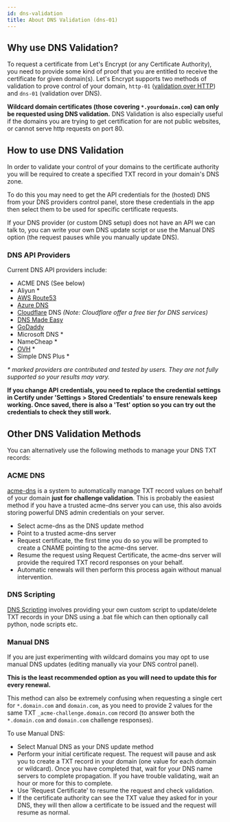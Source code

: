 ```yaml
---
id: dns-validation
title: About DNS Validation (dns-01)
---
```


## Why use DNS Validation?
To request a certificate from Let's Encrypt (or any Certificate Authority), you need to provide some kind of proof that you are entitled to receive the certificate for given domain(s). Let's Encrypt supports two methods of validation to prove control of your domain, `http-01` ([validation over HTTP](http-validation.md)) and `dns-01` (validation over DNS). 

**Wildcard domain certificates (those covering `*.yourdomain.com`) can only be requested using DNS validation.** DNS Validation is also especially useful if the domains you are trying to get certification for are not public websites, or cannot serve http requests on port 80.

## How to use DNS Validation

In order to validate your control of your domains to the certificate authority you will be required to create a specified TXT record in your domain's DNS zone.

To do this you may need to get the API credentials for the (hosted) DNS from your DNS providers control panel, store these credentials in the app then select them to be used for specific certificate requests.

If your DNS provider (or custom DNS setup) does not have an API we can talk to, you can write your own DNS update script or use the Manual DNS option (the request pauses while you manually update DNS).

### DNS API Providers

Current DNS API providers include:
- ACME DNS (See below)
- Aliyun &ast;
- [AWS Route53](dns-awsroute53.md)
- [Azure DNS](dns-azuredns.md)
- [Cloudflare](dns-cloudflare.md) DNS *(Note: Cloudflare offer a free tier for DNS services)*
- [DNS Made Easy](dns-dnsmadeeasy.md) 
- [GoDaddy](dns-godaddy.md)
- Microsoft DNS &ast;
- NameCheap &ast;
- [OVH](dns-ovh) &ast;
- Simple DNS Plus &ast;

*&ast; marked providers are contributed and tested by users. They are not fully supported so your results may vary.*

**If you change API credentials, you need to replace the credential settings in Certify under 'Settings > Stored Credentials' to ensure renewals keep working. Once saved, there is also a 'Test' option so you can try out the credentials to check they still work.**

## Other DNS Validation Methods
You can alternatively use the following methods to manage your DNS TXT records:

### ACME DNS 
[acme-dns](https://github.com/joohoi/acme-dns) is a system to automatically manage TXT record values on behalf of your domain **just for challenge validation**. This is probably the easiest method if you have a  trusted acme-dns server you can use, this also avoids storing powerful DNS admin credentials on your server.

- Select acme-dns as the DNS update method
- Point to a trusted acme-dns server
- Request certificate, the first time you do so you will be prompted to create a CNAME pointing to the acme-dns server. 
- Resume the request using Request Certificate, the acme-dns server will provide the required TXT record responses on your behalf.
- Automatic renewals will then perform this process again without manual intervention.

### DNS Scripting
[DNS Scripting](dns-scripting.md) involves providing your own custom script to update/delete TXT records in your DNS using a .bat file which can then optionally call python, node scripts etc.

### Manual DNS 
If you are just experimenting with wildcard domains you may opt to use manual DNS updates (editing manually via your DNS control panel). 

**This is the least recommended option as you will need to update this for every renewal.** 

This method can also be extremely confusing when requesting a single cert for `*.domain.com` and `domain.com`, as you need to provide 2 values for the same TXT `_acme-challenge.domain.com` record (to answer both the `*.domain.com` and `domain.com` challenge responses).

To use Manual DNS:
- Select Manual DNS as your DNS update method
- Perform your initial certificate request. The request will pause and ask you to create a TXT record in your domain (one value for each domain or wildcard). Once you have completed that, wait for your DNS name servers to complete propagation. If you have trouble validating, wait an hour or more for this to complete.
- Use 'Request Certificate' to resume the request and check validation. 
- If the certificate authority can see the TXT value they asked for in your DNS, they will then allow a certificate to be issued and the request will resume as normal.



